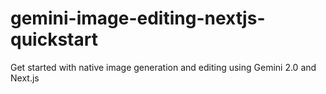 # gemini-image-editing-nextjs-quickstart
Get started with native image generation and editing using Gemini 2.0 and Next.js
